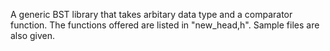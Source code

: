 A generic BST library that takes arbitary data type and a comparator function. The functions offered are listed in "new_head,h". Sample files are also given.
